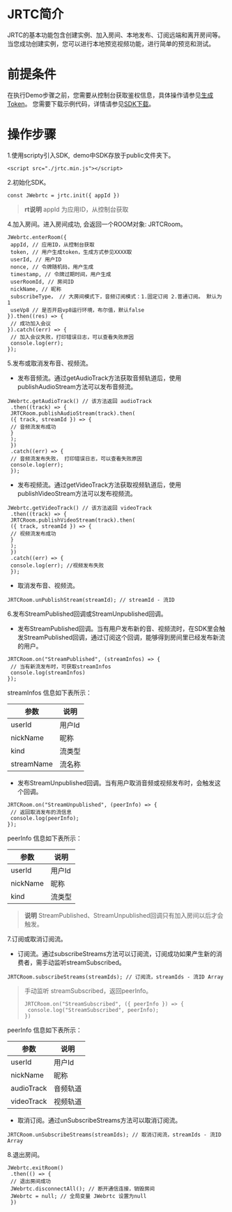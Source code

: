 <h1>JRTC简介</h1>
<p>JRTC的基本功能包含创建实例、加入房间、本地发布、订阅远端和离开房间等。当您成功创建实例，您可以进行本地预览视频功能，进行简单的预览和测试。</p>
<h1>前提条件</h1>
<p>在执行Demo步骤之前，您需要从控制台获取鉴权信息，具体操作请参见<a href="https://docs.jdcloud.com/cn/real-time-communication/sdk/generate-user-token">生成Token</a>。 您需要下载示例代码，详情请参见<a href="https://docs.jdcloud.com/cn/real-time-communication/sdk/sdk-download">SDK下载</a>。</p>
<h1>操作步骤</h1>
<p>1.使用scripty引入SDK,&nbsp; demo中SDK存放于public文件夹下。</p>
<pre class="code highlight js-syntax-highlight shell white" lang="shell"><code><span class="line" lang="shell">&lt;script src=&quot;./jrtc.min.js&quot;&gt;&lt;/script&gt;</span></code></pre>
<p>2.初始化SDK。</p>
<pre class="code highlight js-syntax-highlight javascript white" lang="javascript"><code><span class="line" lang="javascript"><span class="kd">const</span> <span class="nx">JWebrtc</span> <span class="o">=</span> <span class="nx">jrtc</span><span class="p">.</span><span class="nx">init</span><span class="p">({</span> <span class="nx">appId</span> <span class="p">})</span></span></code></pre>
<blockquote>
<p><strong>rt说明</strong>&nbsp;appId 为应用ID，从控制台获取</p></blockquote>
<p>4.加入房间。进入房间成功, 会返回一个ROOM对象:&nbsp;JRTCRoom。</p>
<pre class="code highlight js-syntax-highlight javascript white" lang="javascript"><code><span class="line" lang="javascript"><span class="nx">JWebrtc</span><span class="p">.</span><span class="nx">enterRoom</span><span class="p">({</span> </span>
<span class="line" lang="javascript"> <span class="nx">appId</span><span class="p">,</span> <span class="c1">// 应用ID，从控制台获取</span></span>
<span class="line" lang="javascript"> <span class="nx">token</span><span class="p">,</span> <span class="c1">// 用户生成token，生成方式参见XXXX取</span></span>
<span class="line" lang="javascript"> <span class="nx">userId</span><span class="p">,</span> <span class="c1">// 用户ID</span></span>
<span class="line" lang="javascript"> <span class="nx">nonce</span><span class="p">,</span> <span class="c1">// 令牌随机码，用户生成</span></span>
<span class="line" lang="javascript"> <span class="nx">timestamp</span><span class="p">,</span> <span class="c1">// 令牌过期时间，用户生成</span></span>
<span class="line" lang="javascript"> userR<span class="nx">oomId</span><span class="p">,</span> <span class="c1">// 房间ID</span></span>
<span class="line" lang="javascript"> <span class="nx">nickName</span><span class="p">,</span> <span class="c1">// 昵称</span></span>
<span class="line" lang="javascript"> <span class="nx">subscribeType，</span> <span class="c1">// 大房间模式下，音频订阅模式：1.固定订阅 2.普通订阅。 默认为 1<br /></span></span> useVp8 // 是否开启vp8运行环境，布尔值，默认false
<span class="line" lang="javascript"><span class="p">}).</span><span class="nx">then</span><span class="p">((</span><span class="nx">res</span><span class="p">)</span> <span class="o">=&gt;</span> <span class="p">{</span></span>
<span class="line" lang="javascript"> <span class="c1">// 成功加入会议</span></span>
<span class="line" lang="javascript"><span class="p">}).</span><span class="k">catch</span><span class="p">((</span><span class="nx">err</span><span class="p">)</span> <span class="o">=&gt;</span> <span class="p">{</span></span>
<span class="line" lang="javascript"> <span class="c1">// 加入会议失败，打印错误日志，可以查看失败原因 </span></span>
<span class="line" lang="javascript"> <span class="nx">console</span><span class="p">.</span><span class="nx">log</span><span class="p">(</span><span class="nx">err</span><span class="p">);</span></span>
<span class="line" lang="javascript"><span class="p">});</span></span></code></pre>
<p>5.发布或取消发布音、视频流。</p>
<ul>
<li>发布音频流。通过getAudioTrack方法获取音频轨道后，使用publishAudioStream方法可以发布音频流。</li></ul>
<pre class="code highlight js-syntax-highlight javascript white" lang="javascript"><code><span class="line" lang="javascript"><span class="nx">JWebrtc</span><span class="p">.</span><span class="nx">getAudioTrack</span><span class="p">()</span> <span class="c1">// 该方法返回 audioTrack</span></span>
<span class="line" lang="javascript"> <span class="p">.</span><span class="nx">then</span><span class="p">((</span><span class="nx">track</span><span class="p">)</span> <span class="o">=&gt;</span> <span class="p">{</span></span>
<span class="line" lang="javascript"> <span class="nx">JRTCRoom</span><span class="p">.</span><span class="nx">publishAudioStream</span><span class="p">(</span><span class="nx">track</span><span class="p">).</span><span class="nx">then</span><span class="p">(</span></span>
<span class="line" lang="javascript"> <span class="p">({</span> <span class="nx">track</span><span class="p">,</span> <span class="nx">streamId</span> <span class="p">})</span> <span class="o">=&gt;</span> <span class="p">{</span></span>
<span class="line" lang="javascript"> <span class="c1">// 音频流发布成功</span></span>
<span class="line" lang="javascript"> <span class="p">}</span></span>
<span class="line" lang="javascript"> <span class="p">);</span></span>
<span class="line" lang="javascript"> <span class="p">})</span></span>
<span class="line" lang="javascript"> <span class="p">.</span><span class="k">catch</span><span class="p">((</span><span class="nx">err</span><span class="p">)</span> <span class="o">=&gt;</span> <span class="p">{</span></span>
<span class="line" lang="javascript"> <span class="c1">// 音频流发布失败， 打印错误日志，可以查看失败原因 </span></span>
<span class="line" lang="javascript"> <span class="nx">console</span><span class="p">.</span><span class="nx">log</span><span class="p">(</span><span class="nx">err</span><span class="p">);</span></span>
<span class="line" lang="javascript"> <span class="p">});</span></span></code></pre>
<ul>
<li>发布视频流。通过getVideoTrack方法获取视频轨道后，使用publishVideoStream方法可以发布视频流。</li></ul>
<pre class="code highlight js-syntax-highlight javascript white" lang="javascript"><code><span class="line" lang="javascript"><span class="nx">JWebrtc</span><span class="p">.</span><span class="nx">getVideoTrack</span><span class="p">()</span> <span class="c1">// 该方法返回 videoTrack</span></span>
<span class="line" lang="javascript"> <span class="p">.</span><span class="nx">then</span><span class="p">((</span><span class="nx">track</span><span class="p">)</span> <span class="o">=&gt;</span> <span class="p">{</span></span>
<span class="line" lang="javascript"> <span class="nx">JRTCRoom</span><span class="p">.</span><span class="nx">publishVideoStream</span><span class="p">(</span><span class="nx">track</span><span class="p">).</span><span class="nx">then</span><span class="p">(</span></span>
<span class="line" lang="javascript"> <span class="p">({</span> <span class="nx">track</span><span class="p">,</span> <span class="nx">streamId</span> <span class="p">})</span> <span class="o">=&gt;</span> <span class="p">{</span></span>
<span class="line" lang="javascript"> <span class="c1">// 视频流发布成功</span></span>
<span class="line" lang="javascript"> <span class="p">}</span></span>
<span class="line" lang="javascript"> <span class="p">);</span></span>
<span class="line" lang="javascript"> <span class="p">})</span></span>
<span class="line" lang="javascript"> <span class="p">.</span><span class="k">catch</span><span class="p">((</span><span class="nx">err</span><span class="p">)</span> <span class="o">=&gt;</span> <span class="p">{</span></span>
<span class="line" lang="javascript"> <span class="nx">console</span><span class="p">.</span><span class="nx">log</span><span class="p">(</span><span class="nx">err</span><span class="p">); //视频发布失败</span></span>
<span class="line" lang="javascript"> <span class="p">});</span></span></code></pre>
<ul>
<li>取消发布音、视频流。</li></ul>
<pre class="code highlight js-syntax-highlight javascript white" lang="javascript"><code><span class="line" lang="javascript"><span class="nx">JRTCRoom</span><span class="p">.</span><span class="nx">unPublishStream</span><span class="p">(</span><span class="nx">streamId</span><span class="p">);</span> <span class="c1">// streamId - 流ID</span></span></code></pre>
<p>6.发布StreamPublished回调或StreamUnpublished回调。</p>
<ul>
<li>发布StreamPublished回调。当有用户发布新的音、视频流时，在SDK里会触发StreamPublished回调，通过订阅这个回调，能够得到房间里已经发布新流的用户。</li></ul>
<pre class="code highlight js-syntax-highlight javascript white" lang="javascript"><code><span class="line" lang="javascript"><span class="nx">JRTCRoom</span><span class="p">.</span><span class="nx">on</span><span class="p">(</span><span class="s2">&quot;StreamPublished&quot;</span><span class="p">,</span> <span class="p">(</span><span class="nx">streamInfos</span><span class="p">)</span> <span class="o">=&gt;</span> <span class="p">{</span></span>
<span class="line" lang="javascript"> <span class="c1">// 当有新流发布时，可获取streamInfos</span></span>
<span class="line" lang="javascript"> <span class="nx">console</span><span class="p">.</span><span class="nx">log</span><span class="p">(</span><span class="nx">streamInfos</span><span class="p">)</span></span>
<span class="line" lang="javascript"><span class="p">});</span></span></code></pre>
<p>streamInfos 信息如下表所示：</p>
<table class="wrapped"><colgroup><col /><col /></colgroup>
<thead>
<tr>
<th>参数</th>
<th>说明</th></tr></thead>
<tbody>
<tr>
<td>userId</td>
<td>用户Id</td></tr>
<tr>
<td>nickName</td>
<td>昵称</td></tr>
<tr>
<td>kind</td>
<td>流类型</td></tr>
<tr>
<td>streamName</td>
<td>流名称</td></tr></tbody></table>
<ul>
<li>发布StreamUnpublished回调。当有用户取消音频或视频发布时，会触发这个回调。</li></ul>
<pre class="code highlight js-syntax-highlight javascript white" lang="javascript"><code><span class="line" lang="javascript"><span class="nx">JRTCRoom</span><span class="p">.</span><span class="nx">on</span><span class="p">(</span><span class="s2">&quot;StreamUnpublished&quot;</span><span class="p">,</span> <span class="p">(</span><span class="nx">peerInfo</span><span class="p">)</span> <span class="o">=&gt;</span> <span class="p">{</span></span>
<span class="line" lang="javascript"> <span class="c1">// 返回取消发布的流信息</span></span>
<span class="line" lang="javascript"> <span class="nx">console</span><span class="p">.</span><span class="nx">log</span><span class="p">(</span><span class="nx">peerInfo</span><span class="p">);</span></span>
<span class="line" lang="javascript"><span class="p">});</span></span></code></pre>
<p>peerInfo 信息如下表所示：</p>
<table class="wrapped"><colgroup><col /><col /></colgroup>
<thead>
<tr>
<th>参数</th>
<th>说明</th></tr></thead>
<tbody>
<tr>
<td>userId</td>
<td>用户Id</td></tr>
<tr>
<td>nickName</td>
<td>昵称</td></tr>
<tr>
<td>kind</td>
<td>流类型</td></tr></tbody></table>
<blockquote>
<p><strong>说明</strong>&nbsp;StreamPublished、StreamUnpublished回调只有加入房间以后才会触发。</p></blockquote>
<p>7.订阅或取消订阅流。</p>
<ul>
<li>订阅流。通过subscribeStreams方法可以订阅流，订阅成功如果产生新的消费者，需手动监听streamSubscribed。</li></ul>
<pre class="code highlight js-syntax-highlight javascript white" lang="javascript"><code><span class="line" lang="javascript"><span class="nx">JRTCRoom</span><span class="p">.</span><span class="nx">subscribeStreams</span><span class="p">(</span><span class="nx">streamIds</span><span class="p">);</span> <span class="c1">// 订阅流，streamIds - 流ID Array</span></span></code></pre>
<blockquote>
<p>手动监听 streamSubscribed，返回peerInfo。</p>
<pre class="code highlight js-syntax-highlight javascript white" lang="javascript"><code><span class="line" lang="javascript"><span class="nx">JRTCRoom</span><span class="p">.</span><span class="nx">on</span><span class="p">(</span><span class="s2">&quot;StreamSubscribed&quot;</span><span class="p">,</span> <span class="p">({</span> <span class="nx">peerInfo</span> <span class="p">})</span> <span class="o">=&gt;</span> <span class="p">{</span></span>
<span class="line" lang="javascript"> <span class="nx">console</span><span class="p">.</span><span class="nx">log</span><span class="p">(</span><span class="s2">&quot;StreamSubscribed&quot;</span><span class="p">,</span> <span class="nx">peerInfo</span><span class="p">);</span></span>
<span class="line" lang="javascript"><span class="p">})</span></span></code></pre></blockquote>
<p>peerInfo 信息如下表所示：</p>
<table class="wrapped"><colgroup><col /><col /></colgroup>
<thead>
<tr>
<th>参数</th>
<th>说明</th></tr></thead>
<tbody>
<tr>
<td>userId</td>
<td>用户Id</td></tr>
<tr>
<td>nickName</td>
<td>昵称</td></tr>
<tr>
<td>audioTrack</td>
<td>音频轨道</td></tr>
<tr>
<td>videoTrack</td>
<td>视频轨道</td></tr></tbody></table>
<ul>
<li>取消订阅。通过unSubscribeStreams方法可以取消订阅流。</li></ul>
<pre class="code highlight js-syntax-highlight javascript white" lang="javascript"><code><span class="line" lang="javascript"><span class="nx">JRTCRoom</span><span class="p">.</span><span class="nx">unSubscribeStreams</span><span class="p">(</span><span class="nx">streamIds</span><span class="p">);</span> <span class="c1">// 取消订阅流，streamIds - 流ID Array</span></span></code></pre>
<p>8.退出房间。</p>
<pre class="code highlight js-syntax-highlight javascript white" lang="javascript"><code><span class="line" lang="javascript"><span class="nx">JWebrtc</span><span class="p">.</span><span class="nx">exitRoom</span><span class="p">()</span></span>
<span class="line" lang="javascript"> <span class="p">.</span><span class="nx">then</span><span class="p">(()</span> <span class="o">=&gt;</span> <span class="p">{</span></span>
<span class="line" lang="javascript"> <span class="c1">// 退出房间成功</span></span>
<span class="line" lang="javascript"> <span class="nx">JWebrtc</span><span class="p">.</span><span class="nx">disconnectAll</span><span class="p">();</span> <span class="c1">// 断开通信连接，销毁房间</span></span>
<span class="line" lang="javascript"> <span class="nx">JWebrtc</span> <span class="o">=</span> <span class="kc">null</span><span class="p">;</span> <span class="c1">// 全局变量 JWebrtc 设置为null</span></span>
<span class="line" lang="javascript"> <span class="p">})</span></span></code></pre>
